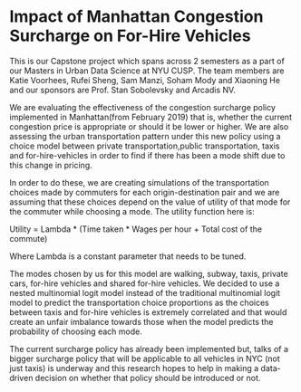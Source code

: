 # Impact of Manhattan Congestion Surcharge on For-Hire Vehicles
This is our Capstone project which spans across 2 semesters as a part of our Masters in Urban Data Science at NYU CUSP. The team members are Katie Voorhees, Rufei Sheng, Sam Manzi, Soham Mody and Xiaoning He and our sponsors are Prof. Stan Sobolevsky and Arcadis NV. 

We are evaluating the effectiveness of the congestion surcharge policy implemented in Manhattan(from February 2019) that is, whether the current congestion price is appropriate or should it be lower or higher. We are also assessing the urban transportation pattern under this new policy using a choice model between private transportation,public transportation, taxis and for-hire-vehicles in order to find if there has been a mode shift due to this change in pricing.

In order to do these, we are creating simulations of the transportation choices made by commuters for each origin-destination pair and we are assuming that these choices depend on the value of utility of that mode for the commuter while choosing a mode. The utility function here is: 

Utility = Lambda * (Time taken * Wages per hour + Total cost of the commute)

Where Lambda is a constant parameter that needs to be tuned.

The modes chosen by us for this model are walking, subway, taxis, private cars, for-hire vehicles and shared for-hire vehicles. We decided to use a nested multinomial logit model instead of the traditional multinomial logit model to predict the transportation choice proportions as the choices between taxis and for-hire vehicles is extremely correlated and that would create an unfair imbalance towards those when the model predicts the probability of choosing each mode.

The current surcharge policy has already been implemented but, talks of a bigger surcharge policy that will be applicable to all vehicles in NYC (not just taxis) is underway and this research hopes to help in making a data-driven decision on whether that policy should be introduced or not. 
